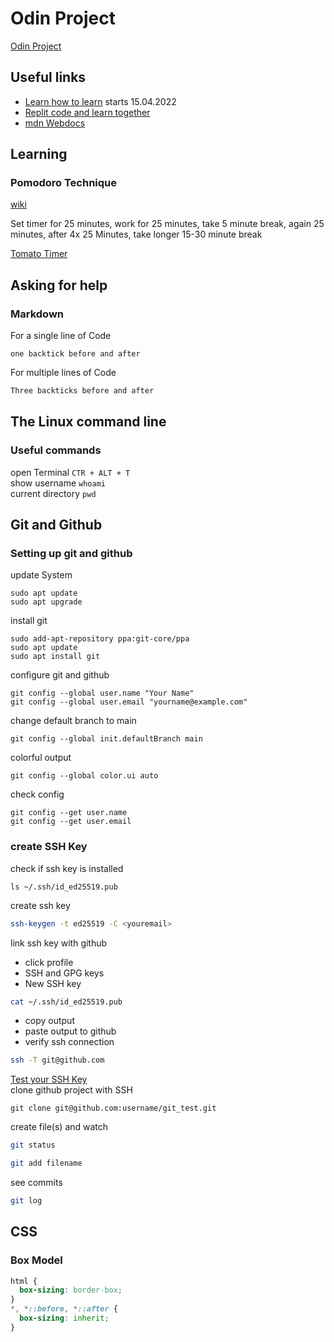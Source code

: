 # Odin Project

[Odin Project](https://www.theodinproject.com)

## Useful links

- [Learn how to learn](https://www.coursera.org/learn/learning-how-to-learn) starts 15.04.2022
- [Replit code and learn together](https://replit.com/)
- [mdn Webdocs](https://developer.mozilla.org/en-US/)


## Learning

### Pomodoro Technique
[wiki](https://en.wikipedia.org/wiki/Pomodoro_Technique)

Set timer for 25 minutes, work for 25 minutes, take 5 minute break, again 25 minutes, after 4x 25 Minutes, take longer 15-30 minute break

[Tomato Timer](http://tomato-timer.com/#)

## Asking for help

### Markdown

For a single line of Code

`one backtick before and after`

For multiple lines of Code

```javascript
Three backticks before and after
```

## The Linux command line

### Useful commands

open Terminal `CTR + ALT + T`  
show username `whoami`  
current directory `pwd`


## Git and Github

### Setting up git and github

update System

```
sudo apt update
sudo apt upgrade
```
install git

```
sudo add-apt-repository ppa:git-core/ppa
sudo apt update
sudo apt install git
```

configure git and github

```
git config --global user.name "Your Name"
git config --global user.email "yourname@example.com"
```
change default branch to main
```
git config --global init.defaultBranch main
```
colorful output
```
git config --global color.ui auto
```
check config
```
git config --get user.name
git config --get user.email
```
### create SSH Key
check if ssh key is installed
```
ls ~/.ssh/id_ed25519.pub
```
create ssh key
```bash
ssh-keygen -t ed25519 -C <youremail>
```
link ssh key with github
- click profile
- SSH and GPG keys
- New SSH key
```bash
cat ~/.ssh/id_ed25519.pub
```
- copy output
- paste output to github
- verify ssh connection
```bash
ssh -T git@github.com
```
[Test your SSH Key](https://docs.github.com/en/authentication/connecting-to-github-with-ssh/testing-your-ssh-connection)  
clone github project with SSH
```
git clone git@github.com:username/git_test.git
```
create file(s) and watch
```bash
git status
```
```bash
git add filename
```
see commits
```bash
git log
```

## CSS

### Box Model

```css
html {
  box-sizing: border-box;
}
*, *::before, *::after {
  box-sizing: inherit;
}
```



